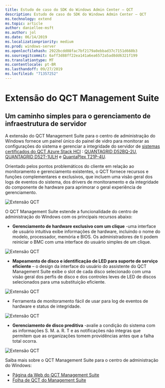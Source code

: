```yaml
---
title: Estudo de caso do SDK do Windows Admin Center – QCT
description: Estudo de caso do SDK do Windows Admin Center – QCT
ms.technology: extend
ms.topic: article
author: daniellee-msft
ms.author: jol
ms.date: 06/14/2019
ms.localizationpriority: medium
ms.prod: windows-server
ms.openlocfilehash: 2922bcdd08fac7bf2179a0ebbad37c7151d660b3
ms.sourcegitcommit: 6aff3d88ff22ea141a6ea6572a5ad8dd6321f199
ms.translationtype: MT
ms.contentlocale: pt-BR
ms.lasthandoff: 09/27/2019
ms.locfileid: "71357252"
---
```

# <a name="qct-management-suite-extension"></a>Extensão do QCT Management Suite

## <a name="a-simple-path-to-server-infrastructure-management"></a>Um caminho simples para o gerenciamento de infraestrutura de servidor

A extensão do QCT Management Suite para o centro de administração do Windows fornece um painel único do painel de vidro para monitorar as configurações do sistema e gerenciar a integridade do servidor de [sistemas certificados do QCT Azure Stack HCI](https://go.qct.io/solutions/enterprise-private-cloud/qxstack-windows-server-cloud-ready-appliances/windows-server-software-defined-solution-wssd/) : [QUANTAGRID D52BQ-2U](https://www.qct.io/product/index/Server/rackmount-server/2U-Rackmount-Server/QuantaGrid-D52BQ-2U), [QUANTAGRID D52T-1ULH](https://www.qct.io/product/index/Storage/Storage-Server/1U-Storage-Server/QuantaGrid-D52T-1ULH) e [QuantaPlex T21P-4U](https://www.qct.io/product/index/Storage/Storage-Server/4U-Storage-Server/QuantaPlex-T21P-4U).

Orientado pelos pontos problemáticos do cliente em relação ao monitoramento e gerenciamento existentes, o QCT fornece recursos e funções complementares e exclusivos, que incluem uma visão geral dos logs de eventos do sistema, dos drivers de monitoramento e da integridade do componente de hardware para aprimorar o geral experiência de gerenciamento.

![Extensão QCT](../../media/extend-case-study-qct/D52T_DarkMode_Disk-Detail-General.PNG)

O QCT Management Suite estende a funcionalidade do centro de administração do Windows com os principais recursos abaixo:
- **Gerenciamento de hardware exclusivo com um clique** -uma interface de usuário intuitiva exibe informações de hardware, incluindo o nome do modelo, processador, memória e BIOS. Os administradores de ti podem reiniciar o BMC com uma interface do usuário simples de um clique.

![Extensão QCT](../../media/extend-case-study-qct/D52T_Overview.PNG)

- **Mapeamento de disco e identificação de LED para suporte de serviço eficiente** – o design da interface do usuário do assistente do QCT Management Suite exibe o slot de cada disco selecionado com uma visão geral dos perfis de disco e dos controles leves de LED de discos selecionados para uma substituição eficiente.

![Extensão QCT](../../media/extend-case-study-qct/T21P_disk_mapping.png)

- Ferramenta de monitoramento fácil de usar para log de eventos de hardware e status de integridade.

![Extensão QCT](../../media/extend-case-study-qct/D52T_event_log.PNG)

- **Gerenciamento de disco preditiva** -avalie a condição do sistema com as informações S. M. a. R. T e as notificações não íntegras que permitem que as organizações tomem providências antes que a falha total ocorra.

![Extensão QCT](../../media/extend-case-study-qct/T21P_SMART.PNG)

Saiba mais sobre o QCT Management Suite para o centro de administração do Windows:
- [Página da Web do QCT Management Suite](https://go.qct.io/solutions/enterprise-private-cloud/qxstack-windows-server-cloud-ready-appliances/)
- [Folha de QCT do Management Suite](https://go.qct.io/wp-content/uploads/2019/04/WAC-data-sheet_v04222019.pdf)